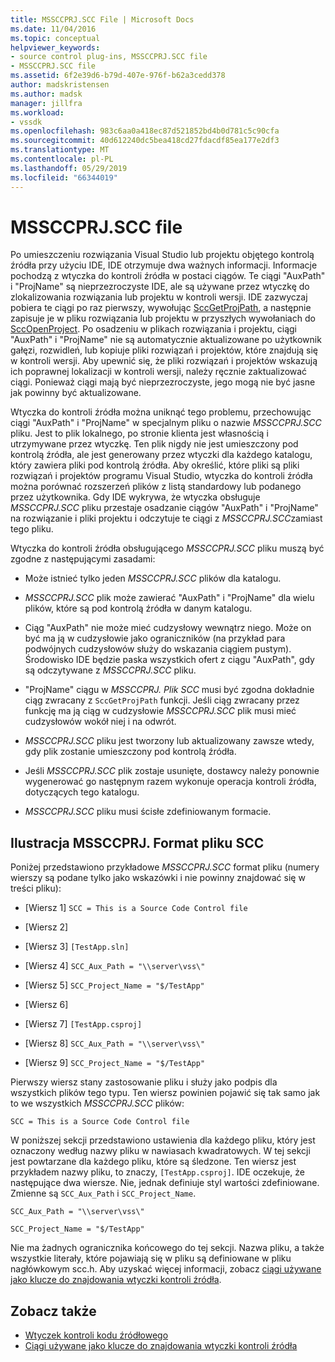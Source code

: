 ```yaml
---
title: MSSCCPRJ.SCC File | Microsoft Docs
ms.date: 11/04/2016
ms.topic: conceptual
helpviewer_keywords:
- source control plug-ins, MSSCCPRJ.SCC file
- MSSCCPRJ.SCC file
ms.assetid: 6f2e39d6-b79d-407e-976f-b62a3cedd378
author: madskristensen
ms.author: madsk
manager: jillfra
ms.workload:
- vssdk
ms.openlocfilehash: 983c6aa0a418ec87d521852bd4b0d781c5c90cfa
ms.sourcegitcommit: 40d612240dc5bea418cd27fdacdf85ea177e2df3
ms.translationtype: MT
ms.contentlocale: pl-PL
ms.lasthandoff: 05/29/2019
ms.locfileid: "66344019"
---
```

# <a name="mssccprjscc-file"></a>MSSCCPRJ.SCC file
Po umieszczeniu rozwiązania Visual Studio lub projektu objętego kontrolą źródła przy użyciu IDE, IDE otrzymuje dwa ważnych informacji. Informacje pochodzą z wtyczka do kontroli źródła w postaci ciągów. Te ciągi "AuxPath" i "ProjName" są nieprzezroczyste IDE, ale są używane przez wtyczkę do zlokalizowania rozwiązania lub projektu w kontroli wersji. IDE zazwyczaj pobiera te ciągi po raz pierwszy, wywołując [SccGetProjPath](../extensibility/sccgetprojpath-function.md), a następnie zapisuje je w pliku rozwiązania lub projektu w przyszłych wywołaniach do [SccOpenProject](../extensibility/sccopenproject-function.md). Po osadzeniu w plikach rozwiązania i projektu, ciągi "AuxPath" i "ProjName" nie są automatycznie aktualizowane po użytkownik gałęzi, rozwidleń, lub kopiuje pliki rozwiązań i projektów, które znajdują się w kontroli wersji. Aby upewnić się, że pliki rozwiązań i projektów wskazują ich poprawnej lokalizacji w kontroli wersji, należy ręcznie zaktualizować ciągi. Ponieważ ciągi mają być nieprzezroczyste, jego mogą nie być jasne jak powinny być aktualizowane.

 Wtyczka do kontroli źródła można uniknąć tego problemu, przechowując ciągi "AuxPath" i "ProjName" w specjalnym pliku o nazwie *MSSCCPRJ.SCC* pliku. Jest to plik lokalnego, po stronie klienta jest własnością i utrzymywane przez wtyczkę. Ten plik nigdy nie jest umieszczony pod kontrolą źródła, ale jest generowany przez wtyczki dla każdego katalogu, który zawiera pliki pod kontrolą źródła. Aby określić, które pliki są pliki rozwiązań i projektów programu Visual Studio, wtyczka do kontroli źródła można porównać rozszerzeń plików z listą standardowy lub podanego przez użytkownika. Gdy IDE wykrywa, że wtyczka obsługuje *MSSCCPRJ.SCC* pliku przestaje osadzanie ciągów "AuxPath" i "ProjName" na rozwiązanie i pliki projektu i odczytuje te ciągi z *MSSCCPRJ.SCC*zamiast tego pliku.

 Wtyczka do kontroli źródła obsługującego *MSSCCPRJ.SCC* pliku muszą być zgodne z następującymi zasadami:

- Może istnieć tylko jeden *MSSCCPRJ.SCC* plików dla katalogu.

- *MSSCCPRJ.SCC* plik może zawierać "AuxPath" i "ProjName" dla wielu plików, które są pod kontrolą źródła w danym katalogu.

- Ciąg "AuxPath" nie może mieć cudzysłowy wewnątrz niego. Może on być ma ją w cudzysłowie jako ograniczników (na przykład para podwójnych cudzysłowów służy do wskazania ciągiem pustym). Środowisko IDE będzie paska wszystkich ofert z ciągu "AuxPath", gdy są odczytywane z *MSSCCPRJ.SCC* pliku.

- "ProjName" ciągu w *MSSCCPRJ. Plik SCC* musi być zgodna dokładnie ciąg zwracany z `SccGetProjPath` funkcji. Jeśli ciąg zwracany przez funkcję ma ją ciąg w cudzysłowie *MSSCCPRJ.SCC* plik musi mieć cudzysłowów wokół niej i na odwrót.

- *MSSCCPRJ.SCC* pliku jest tworzony lub aktualizowany zawsze wtedy, gdy plik zostanie umieszczony pod kontrolą źródła.

- Jeśli *MSSCCPRJ.SCC* plik zostaje usunięte, dostawcy należy ponownie wygenerować go następnym razem wykonuje operacja kontroli źródła, dotyczących tego katalogu.

- *MSSCCPRJ.SCC* pliku musi ścisłe zdefiniowanym formacie.

## <a name="an-illustration-of-the-mssccprjscc-file-format"></a>Ilustracja MSSCCPRJ. Format pliku SCC
 Poniżej przedstawiono przykładowe *MSSCCPRJ.SCC* format pliku (numery wierszy są podane tylko jako wskazówki i nie powinny znajdować się w treści pliku):

- [Wiersz 1] `SCC = This is a Source Code Control file`

- [Wiersz 2]

- [Wiersz 3] `[TestApp.sln]`

- [Wiersz 4] `SCC_Aux_Path = "\\server\vss\"`

- [Wiersz 5] `SCC_Project_Name = "$/TestApp"`

- [Wiersz 6]

- [Wiersz 7] `[TestApp.csproj]`

- [Wiersz 8] `SCC_Aux_Path = "\\server\vss\"`

- [Wiersz 9] `SCC_Project_Name = "$/TestApp"`

 Pierwszy wiersz stany zastosowanie pliku i służy jako podpis dla wszystkich plików tego typu. Ten wiersz powinien pojawić się tak samo jak to we wszystkich *MSSCCPRJ.SCC* plików:

 `SCC = This is a Source Code Control file`

 W poniższej sekcji przedstawiono ustawienia dla każdego pliku, który jest oznaczony według nazwy pliku w nawiasach kwadratowych. W tej sekcji jest powtarzane dla każdego pliku, które są śledzone. Ten wiersz jest przykładem nazwy pliku, to znaczy, `[TestApp.csproj]`. IDE oczekuje, że następujące dwa wiersze. Nie, jednak definiuje styl wartości zdefiniowane. Zmienne są `SCC_Aux_Path` i `SCC_Project_Name`.

 `SCC_Aux_Path = "\\server\vss\"`

 `SCC_Project_Name = "$/TestApp"`

 Nie ma żadnych ogranicznika końcowego do tej sekcji. Nazwa pliku, a także wszystkie literały, które pojawiają się w pliku są definiowane w pliku nagłówkowym scc.h. Aby uzyskać więcej informacji, zobacz [ciągi używane jako klucze do znajdowania wtyczki kontroli źródła](../extensibility/strings-used-as-keys-for-finding-a-source-control-plug-in.md).

## <a name="see-also"></a>Zobacz także
- [Wtyczek kontroli kodu źródłowego](../extensibility/source-control-plug-ins.md)
- [Ciągi używane jako klucze do znajdowania wtyczki kontroli źródła](../extensibility/strings-used-as-keys-for-finding-a-source-control-plug-in.md)